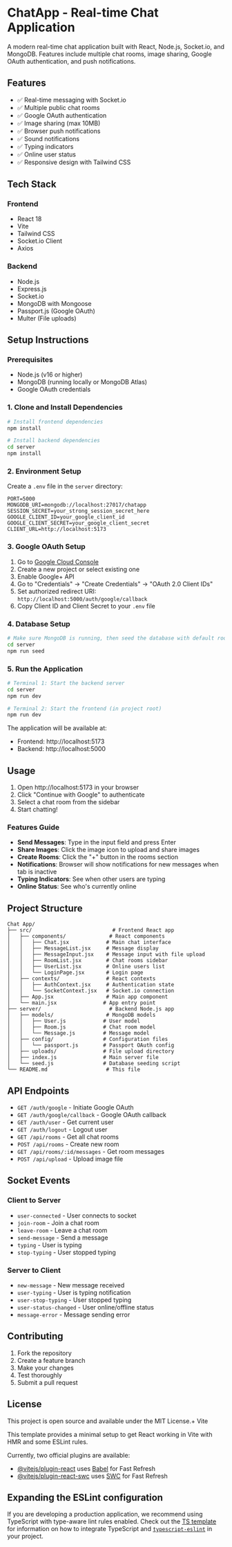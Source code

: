 # ChatApp - Real-time Chat Application

A modern real-time chat application built with React, Node.js, Socket.io, and MongoDB. Features include multiple chat rooms, image sharing, Google OAuth authentication, and push notifications.

## Features

- ✅ Real-time messaging with Socket.io
- ✅ Multiple public chat rooms
- ✅ Google OAuth authentication
- ✅ Image sharing (max 10MB)
- ✅ Browser push notifications
- ✅ Sound notifications
- ✅ Typing indicators
- ✅ Online user status
- ✅ Responsive design with Tailwind CSS

## Tech Stack

### Frontend
- React 18
- Vite
- Tailwind CSS
- Socket.io Client
- Axios

### Backend
- Node.js
- Express.js
- Socket.io
- MongoDB with Mongoose
- Passport.js (Google OAuth)
- Multer (File uploads)

## Setup Instructions

### Prerequisites
- Node.js (v16 or higher)
- MongoDB (running locally or MongoDB Atlas)
- Google OAuth credentials

### 1. Clone and Install Dependencies

```bash
# Install frontend dependencies
npm install

# Install backend dependencies
cd server
npm install
```

### 2. Environment Setup

Create a `.env` file in the `server` directory:

```env
PORT=5000
MONGODB_URI=mongodb://localhost:27017/chatapp
SESSION_SECRET=your_strong_session_secret_here
GOOGLE_CLIENT_ID=your_google_client_id
GOOGLE_CLIENT_SECRET=your_google_client_secret
CLIENT_URL=http://localhost:5173
```

### 3. Google OAuth Setup

1. Go to [Google Cloud Console](https://console.cloud.google.com/)
2. Create a new project or select existing one
3. Enable Google+ API
4. Go to "Credentials" → "Create Credentials" → "OAuth 2.0 Client IDs"
5. Set authorized redirect URI: `http://localhost:5000/auth/google/callback`
6. Copy Client ID and Client Secret to your `.env` file

### 4. Database Setup

```bash
# Make sure MongoDB is running, then seed the database with default rooms
cd server
npm run seed
```

### 5. Run the Application

```bash
# Terminal 1: Start the backend server
cd server
npm run dev

# Terminal 2: Start the frontend (in project root)
npm run dev
```

The application will be available at:
- Frontend: http://localhost:5173
- Backend: http://localhost:5000

## Usage

1. Open http://localhost:5173 in your browser
2. Click "Continue with Google" to authenticate
3. Select a chat room from the sidebar
4. Start chatting!

### Features Guide

- **Send Messages**: Type in the input field and press Enter
- **Share Images**: Click the image icon to upload and share images
- **Create Rooms**: Click the "+" button in the rooms section
- **Notifications**: Browser will show notifications for new messages when tab is inactive
- **Typing Indicators**: See when other users are typing
- **Online Status**: See who's currently online

## Project Structure

```
Chat App/
├── src/                          # Frontend React app
│   ├── components/              # React components
│   │   ├── Chat.jsx            # Main chat interface
│   │   ├── MessageList.jsx     # Message display
│   │   ├── MessageInput.jsx    # Message input with file upload
│   │   ├── RoomList.jsx        # Chat rooms sidebar
│   │   ├── UserList.jsx        # Online users list
│   │   └── LoginPage.jsx       # Login page
│   ├── contexts/               # React contexts
│   │   ├── AuthContext.jsx     # Authentication state
│   │   └── SocketContext.jsx   # Socket.io connection
│   ├── App.jsx                 # Main app component
│   └── main.jsx               # App entry point
├── server/                      # Backend Node.js app
│   ├── models/                 # MongoDB models
│   │   ├── User.js            # User model
│   │   ├── Room.js            # Chat room model
│   │   └── Message.js         # Message model
│   ├── config/                # Configuration files
│   │   └── passport.js        # Passport OAuth config
│   ├── uploads/               # File upload directory
│   ├── index.js               # Main server file
│   └── seed.js                # Database seeding script
└── README.md                   # This file
```

## API Endpoints

- `GET /auth/google` - Initiate Google OAuth
- `GET /auth/google/callback` - Google OAuth callback
- `GET /auth/user` - Get current user
- `GET /auth/logout` - Logout user
- `GET /api/rooms` - Get all chat rooms
- `POST /api/rooms` - Create new room
- `GET /api/rooms/:id/messages` - Get room messages
- `POST /api/upload` - Upload image file

## Socket Events

### Client to Server
- `user-connected` - User connects to socket
- `join-room` - Join a chat room
- `leave-room` - Leave a chat room
- `send-message` - Send a message
- `typing` - User is typing
- `stop-typing` - User stopped typing

### Server to Client
- `new-message` - New message received
- `user-typing` - User is typing notification
- `user-stop-typing` - User stopped typing
- `user-status-changed` - User online/offline status
- `message-error` - Message sending error

## Contributing

1. Fork the repository
2. Create a feature branch
3. Make your changes
4. Test thoroughly
5. Submit a pull request

## License

This project is open source and available under the MIT License.+ Vite

This template provides a minimal setup to get React working in Vite with HMR and some ESLint rules.

Currently, two official plugins are available:

- [@vitejs/plugin-react](https://github.com/vitejs/vite-plugin-react/blob/main/packages/plugin-react) uses [Babel](https://babeljs.io/) for Fast Refresh
- [@vitejs/plugin-react-swc](https://github.com/vitejs/vite-plugin-react/blob/main/packages/plugin-react-swc) uses [SWC](https://swc.rs/) for Fast Refresh

## Expanding the ESLint configuration

If you are developing a production application, we recommend using TypeScript with type-aware lint rules enabled. Check out the [TS template](https://github.com/vitejs/vite/tree/main/packages/create-vite/template-react-ts) for information on how to integrate TypeScript and [`typescript-eslint`](https://typescript-eslint.io) in your project.
